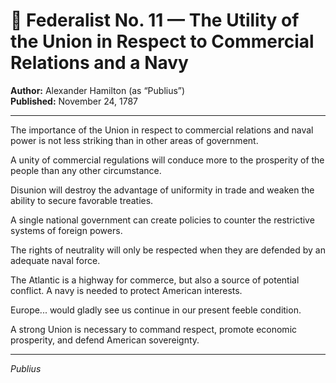 # 📜 Federalist No. 11 — The Utility of the Union in Respect to Commercial Relations and a Navy

**Author:** Alexander Hamilton (as “Publius”)  
**Published:** November 24, 1787

---

The importance of the Union in respect to commercial relations and naval power is not less striking than in other areas of government.

A unity of commercial regulations will conduce more to the prosperity of the people than any other circumstance.

Disunion will destroy the advantage of uniformity in trade and weaken the ability to secure favorable treaties.

A single national government can create policies to counter the restrictive systems of foreign powers.

The rights of neutrality will only be respected when they are defended by an adequate naval force.

The Atlantic is a highway for commerce, but also a source of potential conflict. A navy is needed to protect American interests.

Europe... would gladly see us continue in our present feeble condition.

A strong Union is necessary to command respect, promote economic prosperity, and defend American sovereignty.

---

*Publius*

